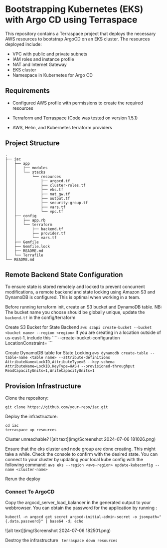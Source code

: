 # Bootstrapping Kubernetes (EKS) with Argo CD using Terraspace

This repository contains a Terraspace project that deploys the necessary AWS resources to bootstrap ArgoCD on an EKS cluster. The resources deployed include:

- VPC with public and private subnets
- IAM roles and instance profile
- NAT and Internet Gateway
- EKS cluster
- Namespace in Kubernetes for Argo CD

## Requirements

- Configured AWS profile with permissions to create the required resources

- Terraform and Terraspace  (Code was tested on version 1.5.1)

- AWS, Helm, and Kubernetes terraform providers

## Project Structure

```
.
├── iac
│   ├── app
│   │   ├── modules
│   │   └── stacks
│   │       └── resources
│   │           ├── argocd.tf
│   │           ├── cluster-roles.tf
│   │           ├── eks.tf
│   │           ├── nat_gw.tf
│   │           ├── output.tf
│   │           ├── security-group.tf
│   │           ├── vars.tf
│   │           └── vpc.tf
│   ├── config
│   │   ├── app.rb
│   │   └── terraform
│   │       ├── backend.tf
│   │       ├── provider.tf
│   │       └── vars.tf
│   ├── Gemfile
│   ├── Gemfile.lock
│   ├── README.md
│   └── Terrafile
└── README.md
```

## Remote Backend State Configuration

To ensure state is stored remotely and locked to prevent concurrent modifications, a remote backend and state locking using Amazon S3 and DynamoDB is configured. This is optimal when working in a team.

Before running terraform init, create an S3 bucket and DynamoDB table.
NB: The bucket name you choose should be globally unique, update the  `backend.tf` in the config/terraform

Create S3 Bucket for State Backend
``` aws s3api create-bucket --bucket <bucket name> --region <region> ```
If you are creating in a location outside of us-east-1, include this ````--create-bucket-configuration LocationConstraint= <region not us-east-1> ```

Create DynamoDB table for State Locking
``` aws dynamodb create-table --table-name <table name> --attribute-definitions AttributeName=LockID,AttributeType=S --key-schema AttributeName=LockID,KeyType=HASH --provisioned-throughput ReadCapacityUnits=1,WriteCapacityUnits=1 ```


## Provision Infrastructure

Clone the repository:

```
git clone https://github.com/your-repo/iac.git
```

Deploy the infrastructure:

```
cd iac
terraspace up resources
```

Cluster unreachable?
![alt text](img/Screenshot 2024-07-06 181026.png)

Ensure that the eks cluster and node group are done creating. This might take a while.
Check the console to confirm with the desired state.
You can connect to your cluster by updating your local kube config with the following command: 
```aws eks --region <aws-region> update-kubeconfig --name <cluster-name>```

Rerun the deploy

### Connect To ArgoCD

Copy the argocd_server_load_balancer in the generated output to your webbrowser. 
You can obtain the password for the application by running :

``` kubectl -n argocd get secret argocd-initial-admin-secret -o jsonpath="{.data.password}" | base64 -d; echo ```

![alt text](img/Screenshot 2024-07-06 182501.png)

Destroy the infrastructure
`` terraspace down resources``